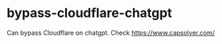 # bypass-cloudflare-chatgpt
Can bypass Cloudflare on chatgpt. Check https://www.capsolver.com/ 
                                                                             